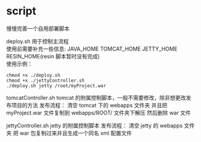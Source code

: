 # script
慢慢完善一个自用部署脚本


deploy.sh 用于控制主流程   
使用前需要补充一些信息: JAVA_HOME TOMCAT_HOME JETTY_HOME RESIN_HOME(resin 脚本暂时没有完成)   
使用示例：   

```
chmod +x ./deploy.sh
chmod +x ./jettyController.sh
./deploy.sh jetty /root/myProject.war
```   

tomcatController.sh 
tomcat 的附属控制脚本，一般不需要修改，除非想更改发布项目的方法
发布流程：
清空 tomcat 下的 webapps 文件夹
并且把 myProject.war 文件复制到 webapps/ROOT/ 文件夹下解压
然后删除 war 文件

jettyController.sh
jetty 的附属控制脚本
发布流程：
清空 jetty 的 webapps 文件夹
把 war 包复制过来并且生成一个同名 xml 配置文件
